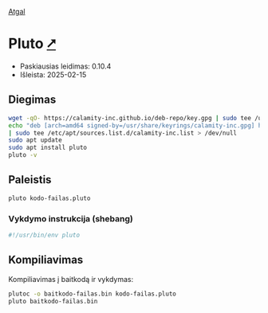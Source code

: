 [Atgal](./readme.md)

# Pluto [&#x2B67;](https://pluto-lang.org/)

* Paskiausias leidimas: 0.10.4
* Išleista: 2025-02-15

## Diegimas

```bash
wget -qO- https://calamity-inc.github.io/deb-repo/key.gpg | sudo tee /usr/share/keyrings/calamity-inc.gpg > /dev/null
echo "deb [arch=amd64 signed-by=/usr/share/keyrings/calamity-inc.gpg] https://calamity-inc.github.io/deb-repo/ buster main" \
| sudo tee /etc/apt/sources.list.d/calamity-inc.list > /dev/null
sudo apt update
sudo apt install pluto
pluto -v
```

## Paleistis

```bash
pluto kodo-failas.pluto
```

### Vykdymo instrukcija (shebang)

```bash
#!/usr/bin/env pluto
```

## Kompiliavimas

Kompiliavimas į baitkodą ir vykdymas:

```bash
plutoc -o baitkodo-failas.bin kodo-failas.pluto
pluto baitkodo-failas.bin
```
